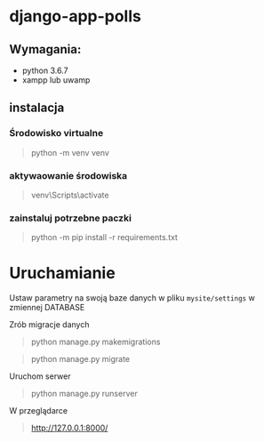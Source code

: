 # django-app-polls

## Wymagania:
- python 3.6.7
- xampp lub uwamp

## instalacja
### Środowisko virtualne
> python -m venv venv
### aktywaowanie środowiska
> venv\Scripts\activate
### zainstaluj potrzebne paczki
> python -m pip install -r requirements.txt

# Uruchamianie
Ustaw parametry na swoją baze danych w pliku `mysite/settings` w zmiennej DATABASE

Zrób migracje danych
> python manage.py makemigrations

> python manage.py migrate

Uruchom serwer
> python manage.py runserver

W przeglądarce 
> http://127.0.0.1:8000/



